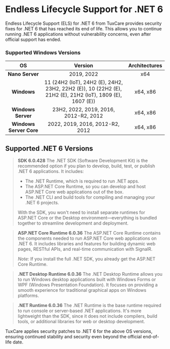 # Endless Lifecycle Support for .NET 6

Endless Lifecycle Support (ELS) for .NET 6 from TuxCare provides security fixes for .NET 6 that has reached its end of life. This allows you to continue running .NET 6 applications without vulnerability concerns, even after official support has ended.

### Supported Windows Versions

| OS                      | Version                                                                                                  | Architectures |
| :---------------------: | :------------------------------------------------------------------------------------------------------: | :-----------: |
| **Nano Server**         | 2019, 2022                                                                                               | x64           |
| **Windows**             | 11 (24H2 (IoT), 24H2 (E), 24H2, 23H2, 22H2 (E)), 10 (22H2 (E), 21H2 (E), 21H2 (IoT), 1809 (E), 1607 (E)) | x64, x86      |
| **Windows Server**      | 23H2, 2022, 2019, 2016, 2012-R2, 2012                                                                    | x64, x86      |
| **Windows Server Core** | 2022, 2019, 2016, 2012-R2, 2012                                                                          | x64, x86      |

## Supported .NET 6 Versions

> **SDK 6.0.428**
> The .NET SDK (Software Development Kit) is the recommended option if you plan to develop, build, test, or publish .NET 6 applications. It includes:
> - The .NET Runtime, which is required to run .NET apps.
> - The ASP.NET Core Runtime, so you can develop and host ASP.NET Core web applications out of the box.
> - The .NET CLI and build tools for compiling and managing your .NET 6 projects.
>
> With the SDK, you won't need to install separate runtimes for ASP.NET Core or the Desktop environment—everything is bundled together to streamline development and deployment.

> **ASP.NET Core Runtime 6.0.36**
> The ASP.NET Core Runtime contains the components needed to run ASP.NET Core web applications on .NET 6. It includes libraries and features for building dynamic web pages, RESTful APIs, and real-time communication with SignalR.
>
> *Note:* If you install the full .NET SDK, you already get the ASP.NET Core Runtime.

> **.NET Desktop Runtime 6.0.36**
> The .NET Desktop Runtime allows you to run Windows desktop applications built with Windows Forms or WPF (Windows Presentation Foundation). It focuses on providing a smooth experience for traditional graphical apps on Windows platforms.

> **.NET Runtime 6.0.36**
> The .NET Runtime is the base runtime required to run console or server-based .NET applications. It's more lightweight than the SDK, since it does not include compilers, build tools, or additional libraries for web or desktop development.

TuxCare applies security patches to .NET 6 for the above OS versions, ensuring continued stability and security even beyond the official end-of-life date.